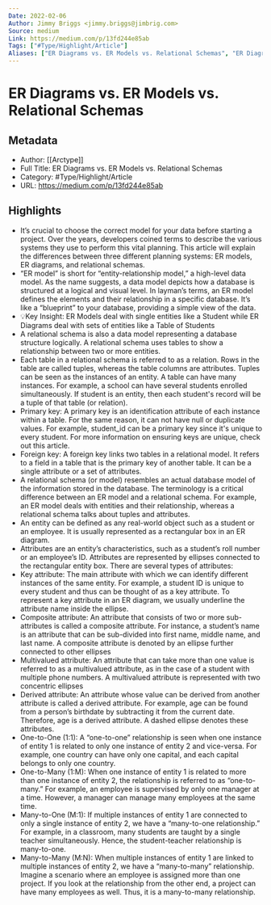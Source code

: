 ```yaml
---
Date: 2022-02-06
Author: Jimmy Briggs <jimmy.briggs@jimbrig.com>
Source: medium
Link: https://medium.com/p/13fd244e85ab
Tags: ["#Type/Highlight/Article"]
Aliases: ["ER Diagrams vs. ER Models vs. Relational Schemas", "ER Diagrams vs. ER Models vs. Relational Schemas"]
---
```

# ER Diagrams vs. ER Models vs. Relational Schemas

## Metadata
- Author: [[Arctype]]
- Full Title: ER Diagrams vs. ER Models vs. Relational Schemas
- Category: #Type/Highlight/Article
- URL: https://medium.com/p/13fd244e85ab

## Highlights
- It’s crucial to choose the correct model for your data before starting a project. Over the years, developers coined terms to describe the various systems they use to perform this vital planning. This article will explain the differences between three different planning systems: ER models, ER diagrams, and relational schemas.
- “ER model” is short for “entity-relationship model,” a high-level data model. As the name suggests, a data model depicts how a database is structured at a logical and visual level. In layman’s terms, an ER model defines the elements and their relationship in a specific database. It’s like a “blueprint” to your database, providing a simple view of the data.
- 💡Key Insight: ER Models deal with single entities like a Student while ER Diagrams deal with sets of entities like a Table of Students
- A relational schema is also a data model representing a database structure logically. A relational schema uses tables to show a relationship between two or more entities.
- Each table in a relational schema is referred to as a relation. Rows in the table are called tuples, whereas the table columns are attributes. Tuples can be seen as the instances of an entity. A table can have many instances. For example, a school can have several students enrolled simultaneously. If student is an entity, then each student's record will be a tuple of that table (or relation).
- Primary key: A primary key is an identification attribute of each instance within a table. For the same reason, it can not have null or duplicate values. For example, student_id can be a primary key since it's unique to every student. For more information on ensuring keys are unique, check out this article.
- Foreign key: A foreign key links two tables in a relational model. It refers to a field in a table that is the primary key of another table. It can be a single attribute or a set of attributes.
- A relational schema (or model) resembles an actual database model of the information stored in the database. The terminology is a critical difference between an ER model and a relational schema. For example, an ER model deals with entities and their relationship, whereas a relational schema talks about tuples and attributes.
- An entity can be defined as any real-world object such as a student or an employee. It is usually represented as a rectangular box in an ER diagram.
- Attributes are an entity’s characteristics, such as a student’s roll number or an employee’s ID. Attributes are represented by ellipses connected to the rectangular entity box. There are several types of attributes:
- Key attribute: The main attribute with which we can identify different instances of the same entity. For example, a student ID is unique to every student and thus can be thought of as a key attribute. To represent a key attribute in an ER diagram, we usually underline the attribute name inside the ellipse.
- Composite attribute: An attribute that consists of two or more sub-attributes is called a composite attribute. For instance, a student’s name is an attribute that can be sub-divided into first name, middle name, and last name. A composite attribute is denoted by an ellipse further connected to other ellipses
- Multivalued attribute: An attribute that can take more than one value is referred to as a multivalued attribute, as in the case of a student with multiple phone numbers. A multivalued attribute is represented with two concentric ellipses
- Derived attribute: An attribute whose value can be derived from another attribute is called a derived attribute. For example, age can be found from a person’s birthdate by subtracting it from the current date. Therefore, age is a derived attribute. A dashed ellipse denotes these attributes.
- One-to-One (1:1): A “one-to-one” relationship is seen when one instance of entity 1 is related to only one instance of entity 2 and vice-versa. For example, one country can have only one capital, and each capital belongs to only one country.
- One-to-Many (1:M): When one instance of entity 1 is related to more than one instance of entity 2, the relationship is referred to as “one-to-many.” For example, an employee is supervised by only one manager at a time. However, a manager can manage many employees at the same time.
- Many-to-One (M:1): If multiple instances of entity 1 are connected to only a single instance of entity 2, we have a “many-to-one relationship.” For example, in a classroom, many students are taught by a single teacher simultaneously. Hence, the student-teacher relationship is many-to-one.
- Many-to-Many (M:N): When multiple instances of entity 1 are linked to multiple instances of entity 2, we have a “many-to-many” relationship. Imagine a scenario where an employee is assigned more than one project. If you look at the relationship from the other end, a project can have many employees as well. Thus, it is a many-to-many relationship.
